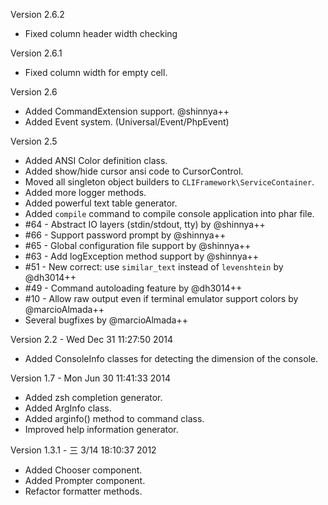 

Version 2.6.2

- Fixed column header width checking

Version 2.6.1

- Fixed column width for empty cell.

Version 2.6

- Added CommandExtension support. @shinnya++
- Added Event system. (Universal/Event/PhpEvent)

Version 2.5

- Added ANSI Color definition class.
- Added show/hide cursor ansi code to CursorControl.
- Moved all singleton object builders to `CLIFramework\ServiceContainer`.
- Added more logger methods.
- Added powerful text table generator.
- Added `compile` command to compile console application into phar file.
- #64 - Abstract IO layers (stdin/stdout, tty) by @shinnya++
- #66 - Support password prompt by @shinnya++
- #65 - Global configuration file support by @shinnya++
- #63 - Add logException method support by @shinnya++
- #51 - New correct: use `similar_text` instead of `levenshtein` by @dh3014++
- #49 - Command autoloading feature by @dh3014++
- #10 - Allow raw output even if terminal emulator support colors by @marcioAlmada++
- Several bugfixes by @marcioAlmada++

Version 2.2   - Wed Dec 31 11:27:50 2014

- Added ConsoleInfo classes for detecting the dimension of the console.

Version 1.7   - Mon Jun 30 11:41:33 2014

- Added zsh completion generator.
- Added ArgInfo class.
- Added arginfo() method to command class.
- Improved help information generator.

Version 1.3.1 - 三  3/14 18:10:37 2012

- Added Chooser component.
- Added Prompter component.
- Refactor formatter methods.

